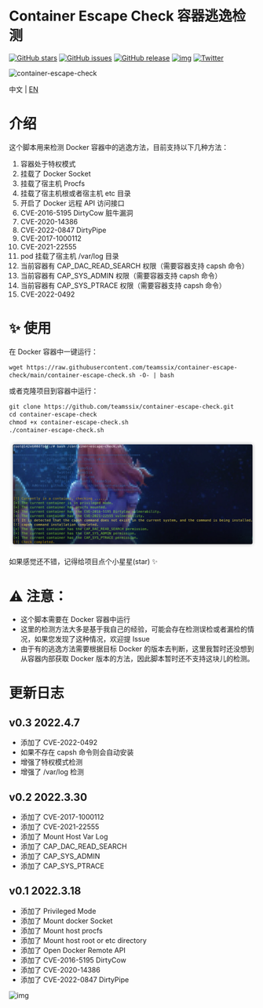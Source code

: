 # Container Escape Check 容器逃逸检测

[![GitHub stars](https://img.shields.io/github/stars/teamssix/container-escape-check)](https://github.com/teamssix/container-escape-check) [![GitHub issues](https://img.shields.io/github/issues/teamssix/container-escape-check)](https://github.com/teamssix/container-escape-check/issues) [![GitHub release](https://img.shields.io/github/release/teamssix/container-escape-check)](https://github.com/teamssix/container-escape-check/releases)  [![img](https://img.shields.io/badge/author-TeamsSix-blueviolet)](https://github.com/teamssix) [![Twitter](https://img.shields.io/twitter/url/https/twitter.com/teamssix.svg?style=social&label=Follow%20the%20author)](https://twitter.com/teamssix)

![container-escape-check](https://socialify.git.ci/teamssix/container-escape-check/image?description=1&font=Inter&forks=1&issues=1&language=1&logo=https%3A%2F%2Favatars.githubusercontent.com%2Fu%2F49087564&owner=1&pattern=Circuit%20Board&pulls=1&stargazers=1&theme=Dark)

中文 | [EN](https://github.com/teamssix/container-escape-check/blob/master/README.md)

# 介绍

这个脚本用来检测 Docker 容器中的逃逸方法，目前支持以下几种方法：

1. 容器处于特权模式
2. 挂载了 Docker Socket
3. 挂载了宿主机 Procfs
4. 挂载了宿主机根或者宿主机 etc 目录
5. 开启了 Docker 远程 API 访问接口
6. CVE-2016-5195 DirtyCow 脏牛漏洞
7. CVE-2020-14386 
8. CVE-2022-0847 DirtyPipe
9. CVE-2017-1000112
10. CVE-2021-22555
11. pod 挂载了宿主机 /var/log 目录
12. 当前容器有 CAP_DAC_READ_SEARCH 权限（需要容器支持 capsh 命令）
13. 当前容器有 CAP_SYS_ADMIN 权限（需要容器支持 capsh 命令）
14. 当前容器有 CAP_SYS_PTRACE 权限（需要容器支持 capsh 命令）
14.  CVE-2022-0492

# ✨ 使用

在 Docker 容器中一键运行：

```
wget https://raw.githubusercontent.com/teamssix/container-escape-check/main/container-escape-check.sh -O- | bash
```

或者克隆项目到容器中运行：

```
git clone https://github.com/teamssix/container-escape-check.git
cd container-escape-check
chmod +x container-escape-check.sh
./container-escape-check.sh
```

![](./img.png)

如果感觉还不错，记得给项目点个小星星(star) ✨

# ⚠️ 注意：

* 这个脚本需要在 Docker 容器中运行
* 这里的检测方法大多是基于我自己的经验，可能会存在检测误检或者漏检的情况，如果您发现了这种情况，欢迎提 Issue
* 由于有的逃逸方法需要根据目标 Docker 的版本去判断，这里我暂时还没想到从容器内部获取 Docker 版本的方法，因此脚本暂时还不支持这块儿的检测。

# 更新日志

## v0.3 2022.4.7

- 添加了 CVE-2022-0492
- 如果不存在 capsh 命令则会自动安装
- 增强了特权模式检测
- 增强了 /var/log 检测

## v0.2 2022.3.30

* 添加了 CVE-2017-1000112
* 添加了 CVE-2021-22555
* 添加了 Mount Host Var Log
* 添加了 CAP_DAC_READ_SEARCH
* 添加了 CAP_SYS_ADMIN
* 添加了 CAP_SYS_PTRACE

## v0.1 2022.3.18

* 添加了 Privileged Mode
* 添加了 Mount docker Socket
* 添加了 Mount host procfs
* 添加了 Mount host root or etc directory
* 添加了 Open Docker Remote API
* 添加了 CVE-2016-5195 DirtyCow
* 添加了 CVE-2020-14386 
* 添加了 CVE-2022-0847 DirtyPipe

![img](https://cdn.jsdelivr.net/gh/teamssix/BlogImages/imgs/TeamsSix_Subscription_Logo2.png)
